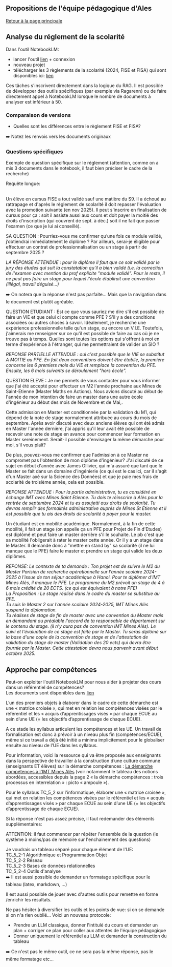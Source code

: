 ## Propositions de l'équipe pédagogique d'Ales

[Retour à la page principale](tuto-LLM)

## Analyse du réglement de la scolarité

Dans l'outil NotebookLM:
* lancer l'outil [lien](https://notebooklm.google.com/) + connexion
* nouveau projet
* télécharger les 3 règlements de la scolarité (2024, FISE et FISA) qui sont disponibles ici: [lien](https://github.com/vguigue/tuto-LLM/tree/main/ressources)


Ces tâches s'inscrivent directement dans la logique du RAG. Il est possible de développer des outils spécifiques (par exemple via Ragarenn) ou de faire directement appel à NotebookLM lorsque le nombre de documents à analyser est inférieur à 50.


### Comparaison de versions

<div class="ex-box">


<ul>
<li>Quelles sont les différences entre le règlement FISE et FISA?</li>
</ul>
➡️ Notez les renvois vers les documents originaux
</div>

### Questions spécifiques

Exemple de question spécifique sur le réglement (attention, comme on a mis 3 documents dans le notebook, il faut bien préciser le cadre de la recherche)

<div class="ex-box">

Requête longue:<BR><BR>

Un élève en cursus FISE a tout validé sauf une matière du S9. Il a échoué au rattrapage et d'après le règlement de scolarité il doit repasser l'évaluation avec la promotion suivante (en nov 2025). Il peut s'inscrire en finalisation de cursus pour ça : soit il assiste aussi aux cours et doit payer la moitié des droits d'inscription (qui couvrent de sept. à déc.) soit il ne fait que passer l'examen (ce que je lui ai conseillé).

SA QUESTION : Pourriez-vous me confirmer qu’une fois ce module validé, j’obtiendrai immédiatement le diplôme ? Par ailleurs, serai-je éligible pour effectuer un contrat de professionnalisation ou un stage à partir de septembre 2025 ?

</div>

*LA RÉPONSE ATTENDUE : pour le diplôme il faut que ce soit validé par le jury des études qui suit la constatation qu'il a bien validé (i.e. la correction de l'examen avec mention du prof explicite "module validé". Pour le reste, il ne peut pas faire un stage pour lequel l'école établirait une convention (illégal, travail déguisé...)*

➡️ On notera que la réponse n'est pas parfaite... Mais que la navigation dans le document est plutôt agréable.

<div class="ex-box">
QUESTION ETUDIANT : Est ce que vous sauriez me dire s'il est possible de faire un VIE et que celui ci compte comme PFE ? S'il y a des conditions associées ou autres
choses à savoir. Idéalement, je recherche une expérience professionnelle telle qu'un stage, ou encore un V.I.E. Toutefois, j'aimerais me renseigner sur ce qu'il est possible de faire au cas où je ne trouve pas à temps. Quelles sont toutes les options qui s'offrent à moi en terme d'expérience à l'étranger, qui me permettraient de valider un SIO ?
</div>

*REPONSE PARTIELLE ATTENDUE : oui c'est possible que le VIE se substitut A MOITIE au PFE. En fait deux conventions doivent être établie,  la première concerne les 6 premiers mois du VIE et remplace la convention du PFE. Ensuite, les 6 mois suivants se déroulement "hors école".*


<div class="ex-box">
QUESTION ELEVE : Je me permets de vous contacter pour vous informer que j'ai été accepté pour effectuer un M2 l'année prochaine aux Mines de Saint-Etienne (Master Maths en Actions). Nous avions discuté au début de l'année de mon intention de faire un master dans une autre école d'ingénieur au début des mois de Novembre et de Mai,.

Cette admission en Master  est conditionnée par la validation du M1, qui dépend de la note de stage normalement attribuée au cours du mois de septembre. Après avoir discuté avec deux anciens élèves qui ont été admis en Master l'année dernière, j'ai appris qu'il leur avait été possible de recevoir une note de stage en avance pour commencer leur formation en Master sereinement. Serait-il possible d'envisager la même démarche pour moi, s'il vous plaît?

De plus, pouvez-vous me confirmer que l'admission à ce Master ne compromet pas l'obtention de mon diplôme d'ingénieur? J'ai discuté de ce sujet en début d'année avec James Ollivier, qui m'a assuré que tant que le Master se fait dans un domaine d'ingénierie (ce qui est le cas ici, car il s'agit d'un Master axé sur la Science des Données) et que je paie mes frais de scolarité de troisième année, cela est possible.
</div>

*REPONSE ATTENDUE : Pour la partie administrative, tu es considéré en échange IMT avec Mines Saint Etienne. Tu dois te réinscrire à Alès pour la rentrée de septembre 2024 et tu es assujetti aux droits de scolarité. Tu devras remplir des formalités administrative auprès de Mines St Etienne et il est possible que tu ais des droits de scolarité à payer pour le master.*

<div class="ex-box">
Un étudiant est en mobilité académique. Normalement, à la fin de cette mobilité, il fait un stage (on appelle ça un PFE pour Projet de Fin d'Etudes) est diplômé et peut faire un master derrière s'il le souhaite. Le pb c'est que sa mobilité l'obligerait à rater le master cette année. Or il y a un stage dans le Master. Il demande donc à "mettre en stand by" sa scolarité (il ne lui manque que le PFE) faire le master et prendre un stage qui valide les deux diplômes. 
</div>

*REPONSE:  Le contexte de ta demande : Ton projet est de suivre le M2 du Master Parisien de recherche opérationnelle sur l'année scolaire 2024-2025 à l'issue de ton séjour académique à Hanoi. Pour te diplômer d'IMT Mines Alès, il manque le PFE. Le programme du M2 prévoit un stage de 4 à 6 mois crédité de 20 ECTS. (ce qui est équivalent à notre PFE) <BR> La Proposition : Le stage réalisé dans le cadre du master se substitue au PFE.<BR> Tu suis le Master 2 sur l'année scolaire 2024-2025, IMT Mines Alès suspend ta diplomation.<BR> Tu réalises de stage de fin de master avec une convention du Master mais en demandant au préalable l'accord de ta responsable de département sur le contenu du stage. (il n’y aura pas de convention IMT Mines Alès). Le suivi et l'évaluation de ce stage est faite par le Master. Tu seras diplômé sur la base d'une copie de la convention de stage et de l'attestation de validation du stage de master (Validation des 20 ects) qui devra être fournie par le Master. Cette attestation devra nous parvenir avant début octobre 2025.*

## Approche par compétences

Peut-on exploiter l'outil NotebookLM pour nous aider à projeter des cours dans un référentiel de compétences?
<BR>
Les documents sont disponibles dans [lien](https://github.com/vguigue/tuto-LLM/tree/main/ressources/APC)

L’un des premiers objets à élaborer dans le cadre de cette démarche est une « matrice croisée », qui met en relation les compétences visées par le référentiel et les « acquis d’apprentissages visés » par chaque ECUE au sein d’une UE (= les objectifs d’apprentissage de chaque ECUE). 

A ce stade les syllabus articulent les compétences et les UE. Un travail de formalisation est donc à prévoir à un niveau plus fin (compétences/ECUE), même si ce travail a déjà été initié a minima implicitement pour le globaliser ensuite au niveau de l’UE dans les syllabus.


Pour information, voici la ressource qui va être proposée aux enseignants dans la perspective de travailler à la construction d’une culture commune (enseignants ET élèves) sur la démarche compétences : [La démarche compétences à l'IMT Mines Alès](https://view.genially.com/680202032f83150f653403f6/interactive-content-la-demarche-competences-a-limt-mines-ales) (voir notamment le tableau des notions abordées, accessibles depuis la page 2 « la démarche compétences : trois processus en interrelation » : picto « ampoule »).

<div class="ex-box">
Pour le syllabus TC_5_2 sur l'informatique,  élaborer  une « matrice croisée », qui met en relation les compétences visées par le référentiel et les « acquis d’apprentissages visés » par chaque ECUE au sein d’une UE (= les objectifs d’apprentissage de chaque ECUE).
</div>

Si la réponse n'est pas assez précise, il faut redemander des éléments supplémentaires:

<div class="ex-box">
ATTENTION: il faut commencer par répéter l'ensemble de la question (le système à moins/pas de mémoire sur l'enchainement des questions) 

Je voudrais un tableau séparé pour chaque élément de l'UE:<BR>
TC_5_2-1 Algorithmique et Programmation Objet
<BR>
TC_5_2-2 Réseau
<BR>
TC_5_2-3 Bases de données relationnelles
<BR>
TC_5_2-4 Outils d'analyse
<BR>
➡️ Il est aussi possible de demander un formatage spécifique pour le tableau (latex, markdown, ...)
</div>

Il est aussi possible de jouer avec d'autres outils pour remettre en forme /enrichir les résultats.

<div class="ex-box">

Ne pas hésiter à diversifier les outils et les points de vue:
si on se demande si on n'a rien oublié... Voici un nouveau protocole:

<ul>
<li>Prendre un LLM classique, donner l'intitulé du cours et demander un plan + corriger ce plan pour coller aux attentes de l'équipe pédagogique</li>
<li>Donner uniquement le référentiel au LLM et demander la construction du tableau</li>
</ul>

➡️ Ce n'est pas le même outil, ce ne sera pas la même réponse, pas le même formatage etc...

</div>